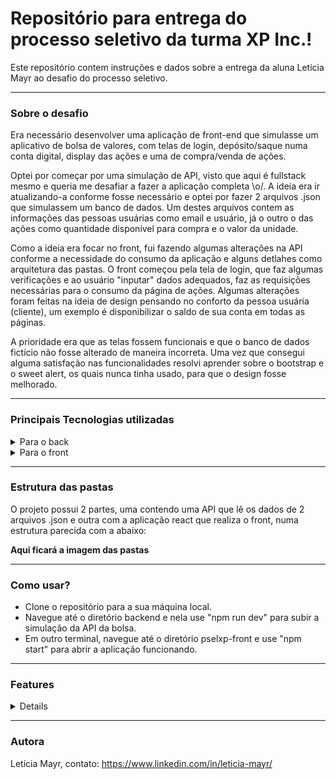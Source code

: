 # Repositório para entrega do processo seletivo da turma XP Inc.!

Este repositório contem instruções e dados sobre a entrega da aluna Letícia Mayr ao desafio do processo seletivo.

---

### Sobre o desafio

Era necessário desenvolver uma aplicação de front-end que simulasse um aplicativo de bolsa de valores, com telas de login, depósito/saque numa conta digital, display das ações e uma de compra/venda de ações.

Optei por começar por uma simulação de API, visto que aqui é fullstack mesmo e queria me desafiar a fazer a aplicação completa \o/. A ideia era ir atualizando-a conforme fosse necessário e optei por fazer 2 arquivos .json que simulassem um banco de dados. Um destes arquivos contem as informações das pessoas usuárias como email e usuário, já o outro o das ações como quantidade disponível para compra e o valor da unidade.

Como a ideia era focar no front, fui fazendo algumas alterações na API conforme a necessidade do consumo da aplicação e alguns detlahes como arquitetura das pastas. O front começou pela tela de login, que faz algumas verificações e ao usuário "inputar" dados adequados, faz as requisições necessárias para o consumo da página de ações. Algumas alterações foram feitas na ideia de design pensando no conforto da pessoa usuária (cliente), um exemplo é disponibilizar o saldo de sua conta em todas as páginas.

A prioridade era que as telas fossem funcionais e que o banco de dados fictício não fosse alterado de maneira incorreta. Uma vez que consegui alguma satisfação nas funcionalidades resolvi aprender sobre o bootstrap e o sweet alert, os quais nunca tinha usado, para que o design fosse melhorado.

---

### Principais Tecnologias utilizadas

<details>
  <summary>Para o back</summary>
  <ul>
    <li> Node version 16.13.2
    <li> Express version 4.18.1
    <li> Nodemon version 2.0.19
    <li> Cors version 2.8.5
    <li> git version 2.25.1
  </ul>
</details>

<details>
  <summary>Para o front</summary>
  <ul>
    <li> React version 18.2.0
    <li> Bootstrap version 5.2.0
    <li> React-Boostrap version 2.4.0
    <li> Sweetalert version 2.1.2
    <li> git version 2.25.1
  </ul>
</details>

---

### Estrutura das pastas

O projeto possui 2 partes, uma contendo uma API que lê os dados de 2 arquivos .json e outra com a aplicação react que realiza o front, numa estrutura parecida com a abaixo:

**Aqui ficará a imagem das pastas**

---

### Como usar?

- Clone o repositório para a sua máquina local.
- Navegue até o diretório backend e nela use "npm run dev" para subir a simulação da API da bolsa.
- Em outro terminal, navegue até o diretório pselxp-front e use "npm start" para abrir a aplicação funcionando.

---

### Features

<details>
  - Imagem da página de login
  - Imagem da página de ações
</details>

---

### Autora

Letícia Mayr, contato: https://www.linkedin.com/in/leticia-mayr/
